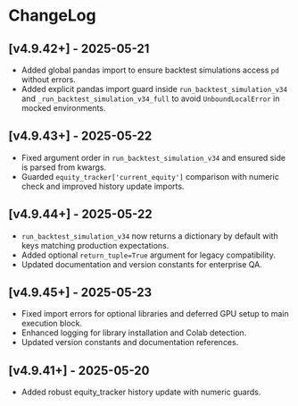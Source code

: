 # ChangeLog

## [v4.9.42+] - 2025-05-21
- Added global pandas import to ensure backtest simulations access `pd` without errors.
- Added explicit pandas import guard inside `run_backtest_simulation_v34` and `_run_backtest_simulation_v34_full` to avoid `UnboundLocalError` in mocked environments.

## [v4.9.43+] - 2025-05-22
- Fixed argument order in `run_backtest_simulation_v34` and ensured side is parsed from kwargs.
- Guarded `equity_tracker['current_equity']` comparison with numeric check and improved history update imports.

## [v4.9.44+] - 2025-05-22
- `run_backtest_simulation_v34` now returns a dictionary by default with keys matching production expectations.
- Added optional `return_tuple=True` argument for legacy compatibility.
- Updated documentation and version constants for enterprise QA.

## [v4.9.45+] - 2025-05-23
- Fixed import errors for optional libraries and deferred GPU setup to main execution block.
- Enhanced logging for library installation and Colab detection.
- Updated version constants and documentation references.

## [v4.9.41+] - 2025-05-20
- Added robust equity_tracker history update with numeric guards.
